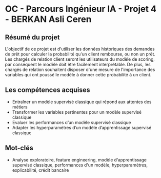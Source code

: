 # OC - Parcours Ingénieur IA - Projet 4 - BERKAN Asli Ceren

## Résumé du projet
L'objectif de ce projet est d'utiliser les données historiques des demandes de prêt pour calculer la probabilité qu'un client rembourse, ou non un prêt. Les chargés de relation client seront les utilisateurs du modèle de scoring, par conséquent le modèle doit être facilement interprétable. De plus, les chargés de relation souhaitent disposer d'une mesure de l'importance des variables qui ont poussé le modèle à donner cette probabilité à un client.

## Les compétences acquises
- Entraîner un modèle supervisé classique qui répond aux attentes des métiers
- Transformer les variables pertinentes pour un modèle supervisé classique
- Evaluer les performances d’un modèle supervisé classique
- Adapter les hyperparamètres d’un modèle d’apprentissage supervisé classique

## Mot-clés
- Analyse exploratoire, feature engineering, modèle d'apprentissage supervisé classique, performances d'un modèle, hyperparamètres, explicabilité, crédit bancaire